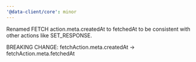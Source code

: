 ```yaml
---
'@data-client/core': minor
---
```


Renamed FETCH action.meta.createdAt to fetchedAt to be consistent with other actions like
SET_RESPONSE.

BREAKING CHANGE: fetchAction.meta.createdAt -> fetchAction.meta.fetchedAt
